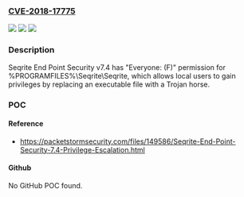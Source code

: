 ### [CVE-2018-17775](https://cve.mitre.org/cgi-bin/cvename.cgi?name=CVE-2018-17775)
![](https://img.shields.io/static/v1?label=Product&message=n%2Fa&color=blue)
![](https://img.shields.io/static/v1?label=Version&message=n%2Fa&color=blue)
![](https://img.shields.io/static/v1?label=Vulnerability&message=n%2Fa&color=brighgreen)

### Description

Seqrite End Point Security v7.4 has "Everyone: (F)" permission for %PROGRAMFILES%\Seqrite\Seqrite, which allows local users to gain privileges by replacing an executable file with a Trojan horse.

### POC

#### Reference
- https://packetstormsecurity.com/files/149586/Seqrite-End-Point-Security-7.4-Privilege-Escalation.html

#### Github
No GitHub POC found.


